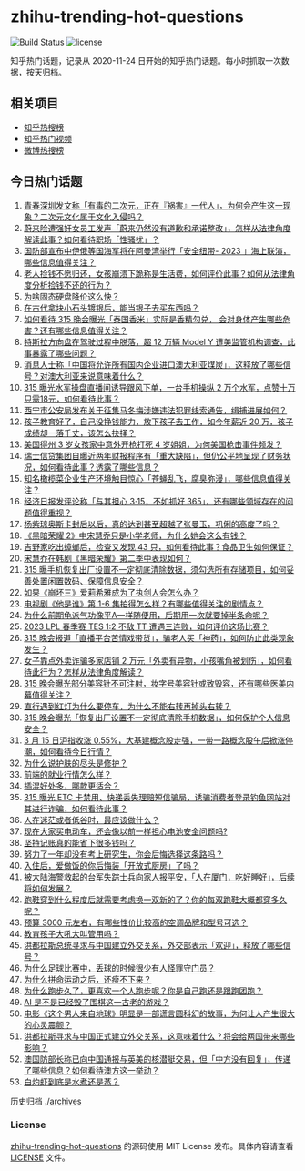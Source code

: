 # zhihu-trending-hot-questions

[![Build Status](https://github.com/justjavac/zhihu-trending-hot-questions/workflows/ci/badge.svg?branch=master)](https://github.com/justjavac/zhihu-trending-hot-questions/actions)
[![license](https://img.shields.io/github/license/justjavac/zhihu-trending-hot-questions)](https://github.com/justjavac/zhihu-trending-hot-questions/blob/master/LICENSE)

知乎热门话题，记录从 2020-11-24
日开始的知乎热门话题。每小时抓取一次数据，按天[归档](./archives)。

## 相关项目

- [知乎热搜榜](https://github.com/justjavac/zhihu-trending-top-search)
- [知乎热门视频](https://github.com/justjavac/zhihu-trending-hot-video)
- [微博热搜榜](https://github.com/justjavac/weibo-trending-hot-search)

## 今日热门话题

<!-- BEGIN -->
<!-- 最后更新时间 Thu Mar 16 2023 02:26:10 GMT+0800 (China Standard Time) -->

1. [青春深圳发文称「有毒的二次元，正在『祸害』一代人」，为何会产生这一现象？二次元文化属于文化入侵吗？](https://www.zhihu.com/question/589484810)
1. [蔚来险遭强奸女员工发声「蔚来仍然没有道歉和承诺整改」，怎样从法律角度解读此事？如何看待职场「性骚扰」？](https://www.zhihu.com/question/589568981)
1. [国防部宣布中伊俄等国海军将在阿曼湾举行「安全纽带- 2023 」海上联演，哪些信息值得关注？](https://www.zhihu.com/question/589726617)
1. [老人捡钱不愿归还，女孩崩溃下跪称是生活费，如何评价此事？如何从法律角度分析捡钱不还的行为？](https://www.zhihu.com/question/589485034)
1. [为啥固态硬盘降价这么快？](https://www.zhihu.com/question/582784327)
1. [在古代拿块小石头镀银后，能当银子去买东西吗？](https://www.zhihu.com/question/589065183)
1. [如何看待 315 晚会曝光「泰国香米」实际是香精勾兑， 会对身体产生哪些危害？还有哪些信息值得关注？](https://www.zhihu.com/question/589809267)
1. [特斯拉方向盘在驾驶过程中脱落，超 12 万辆 Model Y 遭美监管机构调查，此事暴露了哪些问题？](https://www.zhihu.com/question/588652330)
1. [消息人士称「中国将允许所有国内企业进口澳大利亚煤炭」，这释放了哪些信号？对澳大利亚来说意味着什么？](https://www.zhihu.com/question/589668900)
1. [315 曝光水军操盘直播间诱导跟风下单，一台手机操纵 2 万个水军，点赞十万只需18元，如何看待此事？](https://www.zhihu.com/question/589825904)
1. [西宁市公安局发布关于征集马冬梅涉嫌违法犯罪线索通告，缉捕进展如何？](https://www.zhihu.com/question/589537344)
1. [孩子教育好了，自己没挣钱能力，放下孩子去工作，如今年薪近 20 万，孩子成绩却一落千丈，该怎么抉择？](https://www.zhihu.com/question/587402084)
1. [美国得州 3 岁女孩家中意外开枪打死 4 岁姐姐，为何美国枪击事件频发？](https://www.zhihu.com/question/589521389)
1. [瑞士信贷集团自曝近两年财报程序有「重大缺陷」，但仍公平地呈现了财务状况，如何看待此事？透露了哪些信息？](https://www.zhihu.com/question/589567724)
1. [知名橄榄菜企业生产环境触目惊心「苍蝇乱飞，腐臭弥漫」，哪些信息值得关注？](https://www.zhihu.com/question/589678651)
1. [经济日报发评论称「与其担心 3·15，不如抓好 365」，还有哪些领域存在的问题值得重视？](https://www.zhihu.com/question/589682302)
1. [杨紫琼奥斯卡封后以后，真的达到甚至超越了张曼玉，巩俐的高度了吗？](https://www.zhihu.com/question/589391546)
1. [《黑暗荣耀 2》中宋慧乔只是小学老师，为什么她会这么有钱？](https://www.zhihu.com/question/577319936)
1. [吉野家吃出蟑螂后，检查又发现 43 只，如何看待此事？食品卫生如何保证？](https://www.zhihu.com/question/589748456)
1. [宋慧乔在韩剧《黑暗荣耀》第二季中表现如何？](https://www.zhihu.com/question/588689391)
1. [315 曝手机恢复出厂设置不一定彻底清除数据，须勾选所有存储项目，如何妥善处置闲置数码、保障信息安全？](https://www.zhihu.com/question/589828903)
1. [如果《崩坏三》爱莉希雅成为了执剑人会怎么办？](https://www.zhihu.com/question/558270791)
1. [电视剧《他是谁》第 1-6 集拍得怎么样？有哪些值得关注的剧情点？](https://www.zhihu.com/question/589621461)
1. [为什么前期龟派气功像平A一样随便用，后期用一次就要掉半条命呢？](https://www.zhihu.com/question/589422175)
1. [2023 LPL 春季赛 TES 1:2 不敌 TT 遭遇三连败，如何评价这场比赛？](https://www.zhihu.com/question/589749789)
1. [315 晚会报道「直播平台苦情戏带货」，骗老人买「神药」，如何防止此类现象发生？](https://www.zhihu.com/question/589816078)
1. [女子靠点外卖诈骗多家店铺 2 万元「外卖有异物，小孩嘴角被划伤」，如何看待此行为？怎样从法律角度解读？](https://www.zhihu.com/question/589555341)
1. [315 晚会曝光部分美容针不可注射，妆字号美容针或致毁容，还有哪些医美内幕值得关注？](https://www.zhihu.com/question/589810431)
1. [直行遇到红灯为什么要停车，为什么不能右转再掉头右转？](https://www.zhihu.com/question/587330407)
1. [315 晚会曝光「恢复出厂设置不一定彻底清除手机数据」，如何保护个人信息安全？](https://www.zhihu.com/question/589828588)
1. [3 月 15 日沪指收涨 0.55%，大基建概念股走强，一带一路概念股午后掀涨停潮，如何看待今日行情？](https://www.zhihu.com/question/589700037)
1. [为什么说护肤的尽头是修护？](https://www.zhihu.com/question/589753917)
1. [前端的就业行情怎么样？](https://www.zhihu.com/question/566343033)
1. [插混好处多，哪款更适合？](https://www.zhihu.com/question/589537156)
1. [315 曝光 ETC 卡禁用、快递丢失理赔短信骗局，诱骗消费者登录钓鱼网站对其进行诈骗，如何看待此事？](https://www.zhihu.com/question/589823008)
1. [人在迷茫或者低谷时，最应该做什么？](https://www.zhihu.com/question/580673563)
1. [现在大家买电动车，还会像以前一样担心电池安全问题吗?](https://www.zhihu.com/question/589703818)
1. [坚持记账真的能省下很多钱吗？](https://www.zhihu.com/question/587849361)
1. [努力了一年却没有考上研究生，你会后悔选择这条路吗？](https://www.zhihu.com/question/588356768)
1. [入住后，爱做饭的你后悔装「开放式厨房」了吗？](https://www.zhihu.com/question/585163379)
1. [被大陆海警救起的台军失踪士兵向家人报平安，「人在厦门，吃好睡好」，后续将如何发展？](https://www.zhihu.com/question/589590740)
1. [跑鞋穿到什么程度后就需要考虑换一双新的了？你的每双跑鞋大概都穿多久呢？](https://www.zhihu.com/question/585923691)
1. [预算 3000 元左右，有哪些性价比较高的空调品牌和型号可选？](https://www.zhihu.com/question/585897352)
1. [教育孩子大吼大叫管用吗？](https://www.zhihu.com/question/587451437)
1. [洪都拉斯总统寻求与中国建立外交关系，外交部表示「欢迎」，释放了哪些信号？](https://www.zhihu.com/question/589747428)
1. [为什么足球比赛中，丢球的时候很少有人怪罪守门员？](https://www.zhihu.com/question/485365858)
1. [为什么拼命运动之后，还瘦不下来？](https://www.zhihu.com/question/584330693)
1. [为什么跑步久了，更喜欢一个人跑步呢？你是自己跑还是跟跑团跑？](https://www.zhihu.com/question/589180345)
1. [AI 是不是已经毁了围棋这一古老的游戏？](https://www.zhihu.com/question/266132270)
1. [电影《这个男人来自地球》明显是一部谎言圆科幻的故事，为何让人产生很大的心灵震颤？](https://www.zhihu.com/question/28856229)
1. [洪都拉斯寻求与中国正式建立外交关系，这意味着什么？将会给两国带来哪些影响？](https://www.zhihu.com/question/589674784)
1. [澳国防部长称已向中国通报与英美的核潜艇交易，但「中方没有回复」，传递了哪些信息？如何看待澳方这一举动？](https://www.zhihu.com/question/589506390)
1. [白灼虾到底是水煮还是蒸？](https://www.zhihu.com/question/578866459)

<!-- END -->

历史归档 [./archives](./archives)

### License

[zhihu-trending-hot-questions](https://github.com/justjavac/zhihu-trending-hot-questions)
的源码使用 MIT License 发布。具体内容请查看 [LICENSE](./LICENSE) 文件。
